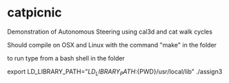 # catpicnic
Demonstration of Autonomous Steering using cal3d and cat walk cycles

Should compile on OSX and Linux with the command "make" in the folder

to run type from a bash shell in the folder

export LD_LIBRARY_PATH="${LD_LIBRARY_PATH}:${PWD}/usr/local/lib"
./assign3


